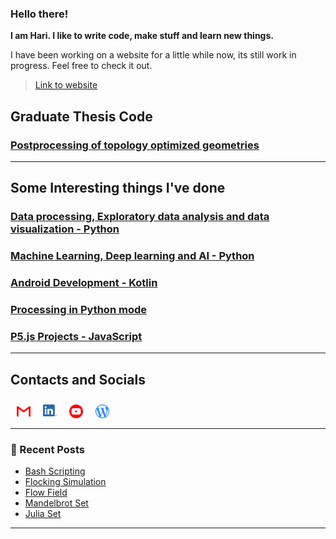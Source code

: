 ### Hello there!

**I am Hari. I like to write code, make stuff and learn new things.**

I have been working on a website for a little while now, its still work in progress. Feel free to check it out.

> [Link to website](https://vharivinay.github.io)

## Graduate Thesis Code

### [Postprocessing of topology optimized geometries](https://github.com/vharivinay/postprocessing-topopt)

---

## Some Interesting things I've done

### [Data processing, Exploratory data analysis and data visualization - Python](https://github.com/vharivinay/python-eda-viz)

### [Machine Learning, Deep learning and AI - Python](https://github.com/vharivinay/all-things-ML-DL-AI)

### [Android Development - Kotlin](https://github.com/vharivinay/android-dev-w-kotlin/)

### [Processing in Python mode](https://github.com/vharivinay/learning-processing-py-mode)

### [P5.js Projects - JavaScript](https://github.com/vharivinay/Catalogue/blob/main/P5js-projects.md)

---

<div>
<h2>Contacts and Socials</h2>
<a href="mailto:vhari.vinay.2924@gmail.com">
<img align="left" style="margin:10px" alt="vharivinay | Gmail" width="22px" src="icons/gmail.svg"/>
</a>
<a href="https://www.linkedin.com/in/vharivinay">
<img align="left" style="margin:10px" alt="vharivinay | LinkedIn" width="22px" src="icons/LI-In-Bug.png"/>
</a>
<a href="https://www.youtube.com/channel/UCICL35fS_pE1Z_RKKspeXQw">
<img align="left" style="margin:10px" alt="vharivinay | YouTube" width="22px" src="icons/youtube_social_circle_red.png"/>
</a>
<a href="https://vharivinay.github.io">
<img align="left" style="margin:10px" alt="vharivinay | Blog" width="22px" src="icons/wordpress.svg"/>
</a>
</div><br><br>

---

### 📕 Recent Posts

<!-- BLOG-POST-LIST:START -->

- [Bash Scripting](https://vharivinay.github.io/linux/bash_scripting/)
- [Flocking Simulation](https://vharivinay.github.io/simulations/flocking/)
- [Flow Field](https://vharivinay.github.io/generative/flowfiled/)
- [Mandelbrot Set](https://vharivinay.github.io/generative/mandelbrot/)
- [Julia Set](https://vharivinay.github.io/generative/julia_set_glsl/)
<!-- BLOG-POST-LIST:END -->

---

[website]: https://naturalfreakuency.wordpress.com
[instagram]: https://www.instagram.com/stranger_quark
[Youtube]: https://www.youtube.com/channel/UCICL35fS_pE1Z_RKKspeXQw
[linkedin]: https://www.linkedin.com/in/vharivinay
[gmail]: mailto:vhari.vinay.2924@gmail.com
